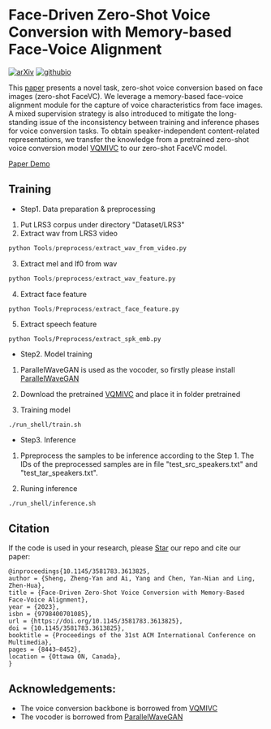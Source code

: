 # Face-Driven Zero-Shot Voice Conversion with Memory-based Face-Voice Alignment

[![arXiv](https://img.shields.io/badge/arXiv-Paper-<COLOR>.svg)](https://arxiv.org/pdf/2309.09470)
[![githubio](https://img.shields.io/static/v1?message=Audio%20Samples&logo=Github&labelColor=grey&color=blue&logoColor=white&label=%20&style=flat)](https://levent9.github.io/ZeroshotFaceVC-demo/)

This [paper](https://arxiv.org/pdf/2309.09470) presents a novel task, zero-shot voice conversion based on face images (zero-shot FaceVC). We leverage a memory-based face-voice alignment module for the capture of voice characteristics from face images.  A mixed supervision strategy is also introduced to mitigate the long-standing issue of the inconsistency between training and inference phases for voice conversion tasks. To obtain speaker-independent content-related representations, we transfer the knowledge from a pretrained zero-shot voice conversion model [VQMIVC](https://github.com/Wendison/VQMIVC) to our zero-shot FaceVC model. 

[Paper Demo](https://levent9.github.io/ZeroshotFaceVC-demo/)


## Training
- Step1. Data preparation & preprocessing
1. Put LRS3 corpus under directory "Dataset/LRS3"
2. Extract wav from LRS3 video
```python
python Tools/preprocess/extract_wav_from_video.py 
```
3. Extract mel and lf0 from wav
```python
python Tools/preprocess/extract_wav_feature.py
```
4. Extract face feature 
```python
python Tools/Preprocess/extract_face_feature.py
```
5. Extract speech feature
```
python Tools/Preprocess/extract_spk_emb.py
```

- Step2. Model training
1. ParallelWaveGAN is used as the vocoder, so firstly please install [ParallelWaveGAN](https://github.com/kan-bayashi/ParallelWaveGAN)

2. Download the pretrained [VQMIVC](https://drive.google.com/drive/folders/1u8xAJdJEQ3MKfTDSks1xFkTcR2CXdfAd?usp=sharing) and place it in folder pretrained

3. Training model
```
./run_shell/train.sh
```
- Step3. Inference 
1. Ppreprocess the samples to be inference according to the Step 1. The IDs of the preprocessed samples are in file "test_src_speakers.txt" and "test_tar_speakers.txt".

2. Runing inference
```
./run_shell/inference.sh
```



## Citation
If the code is used in your research, please <a class="github-button" href="https://github.com/wendison/VQMIVC" data-icon="octicon-star" aria-label="Star wendison/VQMIVC on GitHub">Star</a> our repo and cite our paper:
```
@inproceedings{10.1145/3581783.3613825,
author = {Sheng, Zheng-Yan and Ai, Yang and Chen, Yan-Nian and Ling, Zhen-Hua},
title = {Face-Driven Zero-Shot Voice Conversion with Memory-Based Face-Voice Alignment},
year = {2023},
isbn = {9798400701085},
url = {https://doi.org/10.1145/3581783.3613825},
doi = {10.1145/3581783.3613825},
booktitle = {Proceedings of the 31st ACM International Conference on Multimedia},
pages = {8443–8452},
location = {Ottawa ON, Canada},
}
```

## Acknowledgements:
* The voice conversion backbone is borrowed from [VQMIVC](https://github.com/Wendison/VQMIVC)
* The vocoder is borrowed from [ParallelWaveGAN](https://github.com/kan-bayashi/ParallelWaveGAN)